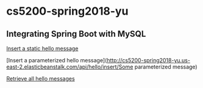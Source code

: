 # cs5200-spring2018-yu
## Integrating Spring Boot with MySQL

[Insert a static hello message](http://cs5200-spring2018-yu.us-east-2.elasticbeanstalk.com/api/hello/insert)

[Insert a parameterized hello message](http://cs5200-spring2018-yu.us-east-2.elasticbeanstalk.com/api/hello/insert/Some parameterized message)

[Retrieve all hello messages](http://cs5200-spring2018-yu.us-east-2.elasticbeanstalk.com/api/hello/select/all)
